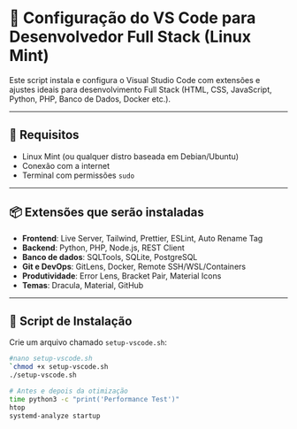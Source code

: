 # 🚀 Configuração do VS Code para Desenvolvedor Full Stack (Linux Mint)

Este script instala e configura o Visual Studio Code com extensões e ajustes ideais para desenvolvimento Full Stack (HTML, CSS, JavaScript, Python, PHP, Banco de Dados, Docker etc.).

---

## 🧰 Requisitos

- Linux Mint (ou qualquer distro baseada em Debian/Ubuntu)
- Conexão com a internet
- Terminal com permissões `sudo`

---

## 📦 Extensões que serão instaladas

- **Frontend**: Live Server, Tailwind, Prettier, ESLint, Auto Rename Tag
- **Backend**: Python, PHP, Node.js, REST Client
- **Banco de dados**: SQLTools, SQLite, PostgreSQL
- **Git e DevOps**: GitLens, Docker, Remote SSH/WSL/Containers
- **Produtividade**: Error Lens, Bracket Pair, Material Icons
- **Temas**: Dracula, Material, GitHub

---

## 📜 Script de Instalação

Crie um arquivo chamado `setup-vscode.sh`:

```bash
#nano setup-vscode.sh
`chmod +x setup-vscode.sh
./setup-vscode.sh

# Antes e depois da otimização
time python3 -c "print('Performance Test')"
htop
systemd-analyze startup


